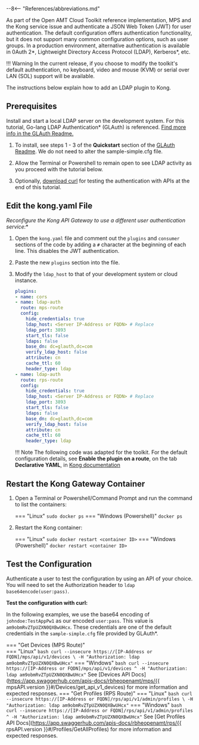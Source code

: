 --8<-- "References/abbreviations.md"


As part of the Open AMT Cloud Toolkit reference implementation, MPS and the Kong service issue and authenticate a JSON Web Token (JWT) for user authentication. The default configuration offers authentication functionality, but it does not support many common configuration options, such as user groups. In a production environment, alternative authentication is available in 0Auth 2*, Lightweight Directory Access Protocol (LDAP), Kerberos*, etc.

!!! Warning
    In the current release, if you choose to modify the toolkit's default authentication, no keyboard, video and mouse (KVM) or serial over LAN (SOL) support will be available. 

The instructions below explain how to add an LDAP plugin to Kong.

## Prerequisites

Install and start a local LDAP server on the development system. For this tutorial, Go-lang LDAP Authentication* (GLAuth) is referenced. [Find more info in the GLAuth Readme.](https://github.com/glauth/glauth) 
    
1. To install, see steps 1 - 3 of the **Quickstart** section of the [GLAuth Readme](https://github.com/glauth/glauth#quickstart). We do not need to alter the sample-simple.cfg file.

2. Allow the Terminal or Powershell to remain open to see LDAP activity as you proceed with the tutorial below.

3. Optionally, [download curl](https://curl.se/) for testing the authentication with APIs at the end of this tutorial.


## Edit the kong.yaml File

**Reconfigure the Kong* API Gateway to use a different user authentication service:**

1. Open the `kong.yaml` file and comment out the `plugins` and `consumer` sections of the code by adding a `#` character at the beginning of each line. This disables the JWT authentication.

2. Paste the new `plugins` section into the file. 

3. Modify the `ldap_host` to that of your development system or cloud instance. 
    
    ``` yaml hl_lines="7 20"
    plugins:
    - name: cors
    - name: ldap-auth
      route: mps-route
      config: 
        hide_credentials: true
        ldap_host: <Server IP-Address or FQDN> # Replace
        ldap_port: 3893
        start_tls: false
        ldaps: false
        base_dn: dc=glauth,dc=com
        verify_ldap_host: false
        attribute: cn
        cache_ttl: 60
        header_type: ldap
    - name: ldap-auth
      route: rps-route
      config: 
        hide_credentials: true
        ldap_host: <Server IP-Address or FQDN> # Replace
        ldap_port: 3893
        start_tls: false
        ldaps: false
        base_dn: dc=glauth,dc=com
        verify_ldap_host: false
        attribute: cn
        cache_ttl: 60
        header_type: ldap
    ```

    !!! Note
        The following code was adapted for the toolkit. For the default configuration details, see **Enable the plugin on a route**, on the tab **Declarative YAML**, in [Kong documentation](https://docs.konghq.com/hub/kong-inc/ldap-auth/#main)

## Restart the Kong Gateway Container

1. Open a Terminal or Powershell/Command Prompt and run the command to list the containers:

    === "Linux"
        ```
        sudo docker ps
        ```
    === "Windows (Powershell)"
        ```
        docker ps
        ```

2. Restart the Kong container:

    === "Linux"
        ```
        sudo docker restart <container ID>
        ```
    === "Windows (Powershell)"
        ```
        docker restart <container ID>
        ```


## Test the Configuration

Authenticate a user to test the configuration by using an API of your choice. You will need to set the Authorization header to `ldap base64encode(user:pass)`.

**Test the configuration with curl:**

In the following examples, we use the base64 encoding of `johndoe:TestAppPw1` as our encoded `user:pass`. This value is `am9obmRvZTpUZXN0QXBwUHcx`. These credentials are one of the default credentials in the `sample-simple.cfg` file provided by GLAuth*.

=== "Get Devices (MPS Route)"     
    === "Linux"
        ``` bash
        curl --insecure https://[IP-Address or FQDN]/mps/api/v1/devices \
            -H "Authorization: ldap am9obmRvZTpUZXN0QXBwUHcx"
        ```
    === "Windows"
        ``` bash
        curl --insecure https://[IP-Address or FQDN]/mps/api/v1/devices ^
            -H "Authorization: ldap am9obmRvZTpUZXN0QXBwUHcx"
        ```
    See [Devices API Docs](https://app.swaggerhub.com/apis-docs/rbheopenamt/mps/{{ mpsAPI.version }}#/Devices/get_api_v1_devices) for more information and expected responses.
=== "Get Profiles (RPS Route)"
    === "Linux"
        ``` bash
        curl --insecure https://[IP-Address or FQDN]/rps/api/v1/admin/profiles \
            -H "Authorization: ldap am9obmRvZTpUZXN0QXBwUHcx"
        ```
    === "Windows"
        ``` bash
        curl --insecure https://[IP-Address or FQDN]/rps/api/v1/admin/profiles ^
            -H "Authorization: ldap am9obmRvZTpUZXN0QXBwUHcx"
        ```
    See [Get Profiles API Docs](https://app.swaggerhub.com/apis-docs/rbheopenamt/rps/{{ rpsAPI.version }}#/Profiles/GetAllProfiles) for more information and expected responses.

<br>
<br>
